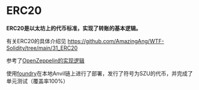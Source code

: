 # ERC20
**ERC20是以太坊上的代币标准，实现了转账的基本逻辑。**

有关ERC20的具体介绍见 https://github.com/AmazingAng/WTF-Solidity/tree/main/31_ERC20

参考了[OpenZeppelin的实现逻辑](https://docs.openzeppelin.com/contracts/5.x/api/token/erc20)

使用[foundry](https://learnblockchain.cn/docs/foundry/i18n/zh/forge/advanced-testing.html)在本地Anvil链上进行了部署，发行了符号为SZU的代币，并完成了单元测试（覆盖率100%）